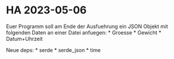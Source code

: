 # HA 2023-05-06
Euer Programm soll am Ende der Ausfuehrung ein JSON Objekt mit folgenden Daten an einer Datei anfuegen:
    * Groesse
    * Gewicht
    * Datum+Uhrzeit

Neue deps:
    * serde
    * serde_json
    * time
